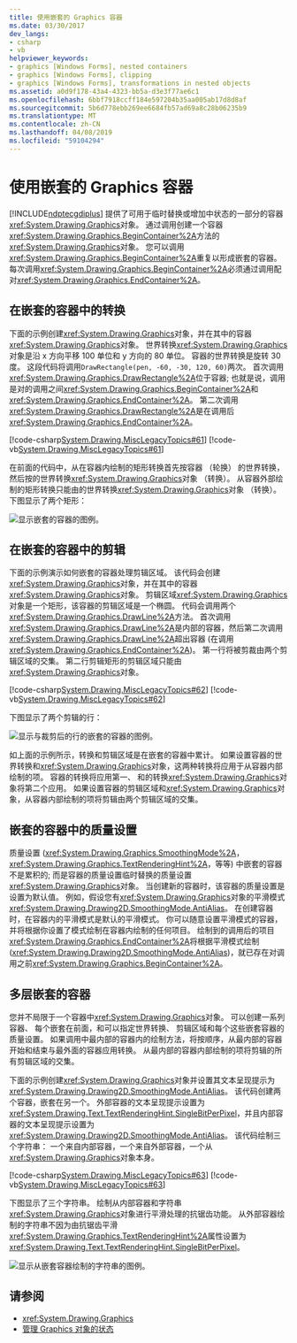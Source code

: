 ```yaml
---
title: 使用嵌套的 Graphics 容器
ms.date: 03/30/2017
dev_langs:
- csharp
- vb
helpviewer_keywords:
- graphics [Windows Forms], nested containers
- graphics [Windows Forms], clipping
- graphics [Windows Forms], transformations in nested objects
ms.assetid: a0d9f178-43a4-4323-bb5a-d3e3f77ae6c1
ms.openlocfilehash: 6bbf7918ccff184e597204b35aa005ab17d8d8af
ms.sourcegitcommit: 5b6d778ebb269ee6684fb57ad69a8c28b06235b9
ms.translationtype: MT
ms.contentlocale: zh-CN
ms.lasthandoff: 04/08/2019
ms.locfileid: "59104294"
---
```

# <a name="using-nested-graphics-containers"></a>使用嵌套的 Graphics 容器
[!INCLUDE[ndptecgdiplus](../../../../includes/ndptecgdiplus-md.md)] 提供了可用于临时替换或增加中状态的一部分的容器<xref:System.Drawing.Graphics>对象。 通过调用创建一个容器<xref:System.Drawing.Graphics.BeginContainer%2A>方法的<xref:System.Drawing.Graphics>对象。 您可以调用<xref:System.Drawing.Graphics.BeginContainer%2A>重复以形成嵌套的容器。 每次调用<xref:System.Drawing.Graphics.BeginContainer%2A>必须通过调用配对<xref:System.Drawing.Graphics.EndContainer%2A>。  
  
## <a name="transformations-in-nested-containers"></a>在嵌套的容器中的转换  
 下面的示例创建<xref:System.Drawing.Graphics>对象，并在其中的容器<xref:System.Drawing.Graphics>对象。 世界转换<xref:System.Drawing.Graphics>对象是沿 x 方向平移 100 单位和 y 方向的 80 单位。 容器的世界转换是旋转 30 度。 这段代码将调用`DrawRectangle(pen, -60, -30, 120, 60)`两次。 首次调用<xref:System.Drawing.Graphics.DrawRectangle%2A>位于容器; 也就是说，调用是对的调用之间<xref:System.Drawing.Graphics.BeginContainer%2A>和<xref:System.Drawing.Graphics.EndContainer%2A>。 第二次调用<xref:System.Drawing.Graphics.DrawRectangle%2A>是在调用后<xref:System.Drawing.Graphics.EndContainer%2A>。  
  
 [!code-csharp[System.Drawing.MiscLegacyTopics#61](~/samples/snippets/csharp/VS_Snippets_Winforms/System.Drawing.MiscLegacyTopics/CS/Class1.cs#61)]
 [!code-vb[System.Drawing.MiscLegacyTopics#61](~/samples/snippets/visualbasic/VS_Snippets_Winforms/System.Drawing.MiscLegacyTopics/VB/Class1.vb#61)]  
  
 在前面的代码中，从在容器内绘制的矩形转换首先按容器 （轮换） 的世界转换，然后按的世界转换<xref:System.Drawing.Graphics>对象 （转换）。 从容器外部绘制的矩形转换只能由的世界转换<xref:System.Drawing.Graphics>对象 （转换）。 下图显示了两个矩形： 
  
 ![显示嵌套的容器的图例。](./media/using-nested-graphics-containers/nested-containers-illustration.png)  
  
## <a name="clipping-in-nested-containers"></a>在嵌套的容器中的剪辑  
 下面的示例演示如何嵌套的容器处理剪辑区域。 该代码会创建<xref:System.Drawing.Graphics>对象，并在其中的容器<xref:System.Drawing.Graphics>对象。 剪辑区域<xref:System.Drawing.Graphics>对象是一个矩形，该容器的剪辑区域是一个椭圆。 代码会调用两个<xref:System.Drawing.Graphics.DrawLine%2A>方法。 首次调用<xref:System.Drawing.Graphics.DrawLine%2A>是内部的容器，然后第二次调用<xref:System.Drawing.Graphics.DrawLine%2A>超出容器 (在调用<xref:System.Drawing.Graphics.EndContainer%2A>)。 第一行将被剪裁由两个剪辑区域的交集。 第二行剪辑矩形的剪辑区域只能由<xref:System.Drawing.Graphics>对象。  
  
 [!code-csharp[System.Drawing.MiscLegacyTopics#62](~/samples/snippets/csharp/VS_Snippets_Winforms/System.Drawing.MiscLegacyTopics/CS/Class1.cs#62)]
 [!code-vb[System.Drawing.MiscLegacyTopics#62](~/samples/snippets/visualbasic/VS_Snippets_Winforms/System.Drawing.MiscLegacyTopics/VB/Class1.vb#62)]  
  
 下图显示了两个剪辑的行：
  
 ![显示与裁剪后的行的嵌套的容器的图例。](./media/using-nested-graphics-containers/nested-container-clipped-lines.png)  
  
 如上面的示例所示，转换和剪辑区域是在嵌套的容器中累计。 如果设置容器的世界转换和<xref:System.Drawing.Graphics>对象，这两种转换将应用于从容器内部绘制的项。 容器的转换将应用第一、 和的转换<xref:System.Drawing.Graphics>对象将第二个应用。 如果设置容器的剪辑区域和<xref:System.Drawing.Graphics>对象，从容器内部绘制的项将剪辑由两个剪辑区域的交集。  
  
## <a name="quality-settings-in-nested-containers"></a>嵌套的容器中的质量设置  
 质量设置 (<xref:System.Drawing.Graphics.SmoothingMode%2A>， <xref:System.Drawing.Graphics.TextRenderingHint%2A>，等等) 中嵌套的容器不是累积的; 而是容器的质量设置临时替换的质量设置<xref:System.Drawing.Graphics>对象。 当创建新的容器时，该容器的质量设置是设置为默认值。 例如，假设您有<xref:System.Drawing.Graphics>对象的平滑模式<xref:System.Drawing.Drawing2D.SmoothingMode.AntiAlias>。 在创建容器时，在容器内的平滑模式是默认的平滑模式。 你可以随意设置平滑模式的容器，并将根据你设置了模式绘制在容器内绘制的任何项目。 绘制到的调用后的项目<xref:System.Drawing.Graphics.EndContainer%2A>将根据平滑模式绘制 (<xref:System.Drawing.Drawing2D.SmoothingMode.AntiAlias>)，就已存在对调用之前<xref:System.Drawing.Graphics.BeginContainer%2A>。  
  
## <a name="several-layers-of-nested-containers"></a>多层嵌套的容器  
 您并不局限于一个容器中<xref:System.Drawing.Graphics>对象。 可以创建一系列容器、 每个嵌套在前面，和可以指定世界转换、 剪辑区域和每个这些嵌套容器的质量设置。 如果调用中最内部的容器内的绘制方法，将按顺序，从最内部的容器开始和结束与最外面的容器应用转换。 从最内部的容器内部绘制的项将剪辑的所有剪辑区域的交集。  
  
 下面的示例创建<xref:System.Drawing.Graphics>对象并设置其文本呈现提示为<xref:System.Drawing.Drawing2D.SmoothingMode.AntiAlias>。 该代码创建两个容器，嵌套在另一个。 外部容器的文本呈现提示设置为<xref:System.Drawing.Text.TextRenderingHint.SingleBitPerPixel>，并且内部容器的文本呈现提示设置为<xref:System.Drawing.Drawing2D.SmoothingMode.AntiAlias>。 该代码绘制三个字符串： 一个来自内部容器，一个来自外部容器，一个从<xref:System.Drawing.Graphics>对象本身。  
  
 [!code-csharp[System.Drawing.MiscLegacyTopics#63](~/samples/snippets/csharp/VS_Snippets_Winforms/System.Drawing.MiscLegacyTopics/CS/Class1.cs#63)]
 [!code-vb[System.Drawing.MiscLegacyTopics#63](~/samples/snippets/visualbasic/VS_Snippets_Winforms/System.Drawing.MiscLegacyTopics/VB/Class1.vb#63)]  
  
 下图显示了三个字符串。 绘制从内部容器和字符串<xref:System.Drawing.Graphics>对象进行平滑处理的抗锯齿功能。 从外部容器绘制的字符串不因为由抗锯齿平滑<xref:System.Drawing.Graphics.TextRenderingHint%2A>属性设置为<xref:System.Drawing.Text.TextRenderingHint.SingleBitPerPixel>。  
  
 ![显示从嵌套容器绘制的字符串的图例。](./media/using-nested-graphics-containers/nested-containers-three-strings.png)  
  
## <a name="see-also"></a>请参阅

- <xref:System.Drawing.Graphics>
- [管理 Graphics 对象的状态](managing-the-state-of-a-graphics-object.md)

